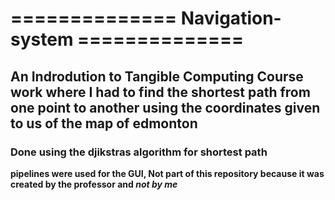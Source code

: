 # ============== Navigation-system ==============

## An Indrodution to Tangible Computing Course work where I had to find the shortest path from one point to another using the coordinates given to us of the map of edmonton

### Done using the djikstras algorithm for shortest path

**pipelines were used for the GUI, Not part of this repository because it was created by the professor and _not by me_**
